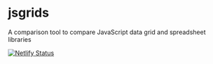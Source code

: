 # jsgrids

A comparison tool to compare JavaScript data grid and spreadsheet libraries

[![Netlify Status](https://api.netlify.com/api/v1/badges/9fac2029-7e64-40b6-855b-f4df15d2f54d/deploy-status)](https://app.netlify.com/sites/jsgrids/deploys)
